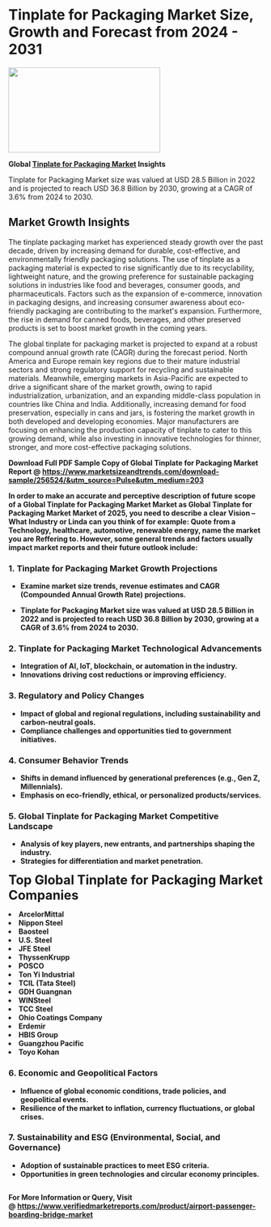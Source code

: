 <H1>Tinplate for Packaging Market Size, Growth and Forecast from 2024 - 2031</H1><img class="aligncenter size-medium wp-image-584254" src="https://thirdeyenews.in/wp-content/uploads/2024/09/Global-Market-Research-300x168.jpeg" alt="" width="300" height="168" /><p><strong>Global&nbsp;<a href="https://www.marketsizeandtrends.com/download-sample/256524/&amp;utm_source=Pulse&amp;utm_medium=203">Tinplate for Packaging Market</a> Insights</strong></p><p>Tinplate for Packaging Market size was valued at USD 28.5 Billion in 2022 and is projected to reach USD 36.8 Billion by 2030, growing at a CAGR of 3.6% from 2024 to 2030.</p><p><h2>Market Growth Insights</h2> <p>The tinplate packaging market has experienced steady growth over the past decade, driven by increasing demand for durable, cost-effective, and environmentally friendly packaging solutions. The use of tinplate as a packaging material is expected to rise significantly due to its recyclability, lightweight nature, and the growing preference for sustainable packaging solutions in industries like food and beverages, consumer goods, and pharmaceuticals. Factors such as the expansion of e-commerce, innovation in packaging designs, and increasing consumer awareness about eco-friendly packaging are contributing to the market's expansion. Furthermore, the rise in demand for canned foods, beverages, and other preserved products is set to boost market growth in the coming years.</p> <p><strong></strong></p> <p>The global tinplate for packaging market is projected to expand at a robust compound annual growth rate (CAGR) during the forecast period. North America and Europe remain key regions due to their mature industrial sectors and strong regulatory support for recycling and sustainable materials. Meanwhile, emerging markets in Asia-Pacific are expected to drive a significant share of the market growth, owing to rapid industrialization, urbanization, and an expanding middle-class population in countries like China and India. Additionally, increasing demand for food preservation, especially in cans and jars, is fostering the market growth in both developed and developing economies. Major manufacturers are focusing on enhancing the production capacity of tinplate to cater to this growing demand, while also investing in innovative technologies for thinner, stronger, and more cost-effective packaging solutions.</p> <p><strong></p><p><span class=""><strong>Download Full PDF Sample Copy of Global Tinplate for Packaging Market Report</strong> @ <a href="https://www.marketsizeandtrends.com/download-sample/256524/&amp;utm_source=Pulse&amp;utm_medium=203" target="_blank">https://www.marketsizeandtrends.com/download-sample/256524/&amp;utm_source=Pulse&amp;utm_medium=203</a></span></p><p>In order to make an accurate and perceptive description of future scope of a Global&nbsp;Tinplate for Packaging Market Market as Global&nbsp;Tinplate for Packaging Market Market of 2025, you need to describe a clear Vision &ndash; What Industry or Linda can you think of for example: Quote from a Technology, healthcare, automotive, renewable energy, name the market you are Reffering to. However, some general trends and factors usually impact market reports and their future outlook include:</p><h3>1.&nbsp;<strong>Tinplate for Packaging Market Growth Projections</strong></h3><ul><li>Examine market size trends, revenue estimates and CAGR (Compounded Annual Growth Rate) projections.</li><li><p>Tinplate for Packaging Market size was valued at USD 28.5 Billion in 2022 and is projected to reach USD 36.8 Billion by 2030, growing at a CAGR of 3.6% from 2024 to 2030.</p></li></ul><h3>2.&nbsp;<strong>Tinplate for Packaging Market Technological Advancements</strong></h3><ul><li>Integration of AI, IoT, blockchain, or automation in the industry.</li><li>Innovations driving cost reductions or improving efficiency.</li></ul><h3>3.&nbsp;<strong>Regulatory and Policy Changes</strong></h3><ul><li>Impact of global and regional regulations, including sustainability and carbon-neutral goals.</li><li>Compliance challenges and opportunities tied to government initiatives.</li></ul><h3>4.&nbsp;<strong>Consumer Behavior Trends</strong></h3><ul><li>Shifts in demand influenced by generational preferences (e.g., Gen Z, Millennials).</li><li>Emphasis on eco-friendly, ethical, or personalized products/services.</li></ul><h3>5.&nbsp;<strong>Global Tinplate for Packaging Market Competitive Landscape</strong></h3><ul><li>Analysis of key players, new entrants, and partnerships shaping the industry.</li><li>Strategies for differentiation and market penetration.</li></ul><p data-pm-slice="1 1 []"><span style="color: inherit; font-family: inherit; font-size: 25px;">Top Global Tinplate for Packaging Market Companies</span></p><div class="" data-test-id=""><p><li>ArcelorMittal</li><li> Nippon Steel</li><li> Baosteel</li><li> U.S. Steel</li><li> JFE Steel</li><li> ThyssenKrupp</li><li> POSCO</li><li> Ton Yi Industrial</li><li> TCIL (Tata Steel)</li><li> GDH Guangnan</li><li> WINSteel</li><li> TCC Steel</li><li> Ohio Coatings Company</li><li> Erdemir</li><li> HBIS Group</li><li> Guangzhou Pacific</li><li> Toyo Kohan</li></p></div><h3>6.&nbsp;<strong>Economic and Geopolitical Factors</strong></h3><ul><li>Influence of global economic conditions, trade policies, and geopolitical events.</li><li>Resilience of the market to inflation, currency fluctuations, or global crises.</li></ul><h3>7.&nbsp;<strong>Sustainability and ESG (Environmental, Social, and Governance)</strong></h3><ul><li>Adoption of sustainable practices to meet ESG criteria.</li><li>Opportunities in green technologies and circular economy principles.</li></ul><h2><strong style="font-size: 14px;">For More Information or Query, Visit @&nbsp;</strong><a style="background-color: #ffffff; font-size: 14px;" href="https://www.marketsizeandtrends.com/report/tinplate-for-packaging-market/" target="_blank">https://www.verifiedmarketreports.com/product/airport-passenger-boarding-bridge-market</a></h2>
